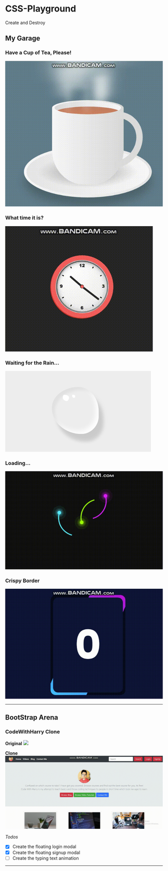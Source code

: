 # CSS-Playground
Create and Destroy

## My Garage

### Have a Cup of Tea, Please!
![](./public/GIF/Cup%20of%20Tea.gif)

### What time it is?
![](./public/GIF/Clock.gif)

### Waiting for the Rain...
![](public/Images/Water_Drop.png)

### Loading...
![](public/GIF/Spinner.gif)

### Crispy Border
![](public/GIF/Moving%20Border.gif)

---

## BootStrap Arena

### CodeWithHarry Clone

**Original**
![](./public/GIF/Original.gif)

**Clone**
![](./public/GIF/Clone.gif)

*Todos*
- [x] Create the floating login modal
- [x] Create the floating signup modal
- [ ] Create the typing text animation

---